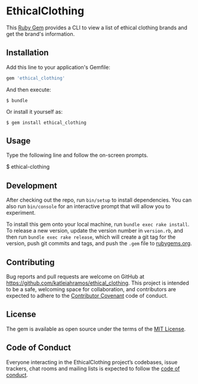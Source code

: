 # EthicalClothing

This [Ruby Gem](https://rubygems.org/gems/ethical_clothing/) provides a CLI to view a list of ethical clothing brands and get the brand's information. 

## Installation

Add this line to your application's Gemfile:

```ruby
gem 'ethical_clothing'
```

And then execute:

    $ bundle

Or install it yourself as:

    $ gem install ethical_clothing

## Usage

Type the following line and follow the on-screen prompts.

  $ ethical-clothing

## Development

After checking out the repo, run `bin/setup` to install dependencies. You can also run `bin/console` for an interactive prompt that will allow you to experiment.

To install this gem onto your local machine, run `bundle exec rake install`. To release a new version, update the version number in `version.rb`, and then run `bundle exec rake release`, which will create a git tag for the version, push git commits and tags, and push the `.gem` file to [rubygems.org](https://rubygems.org).

## Contributing

Bug reports and pull requests are welcome on GitHub at https://github.com/katleiahramos/ethical_clothing. This project is intended to be a safe, welcoming space for collaboration, and contributors are expected to adhere to the [Contributor Covenant](http://contributor-covenant.org) code of conduct.

## License

The gem is available as open source under the terms of the [MIT License](https://opensource.org/licenses/MIT).

## Code of Conduct

Everyone interacting in the EthicalClothing project’s codebases, issue trackers, chat rooms and mailing lists is expected to follow the [code of conduct](https://github.com/katleiahramos/ethical_clothing/blob/master/CODE_OF_CONDUCT.md).
